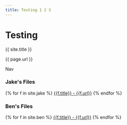 ```yaml
---
title: Testing 1 2 3
---
```

# Testing

{{ site.title }}   

{{ page.url }}

Nav

### Jake's Files
{% for f in site.jake %}
 <a href="{{f.url}}">{{f.title}} - {{f.url}}</a>
{%  endfor %}
### Ben's Files
{% for f in site.ben %}
 <a href="{{f.url}}">{{f.title}} - {{f.url}}</a>
{%  endfor %}
